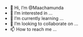 - 👋 Hi, I’m @Maachamunda
- 👀 I’m interested in ...
- 🌱 I’m currently learning ...
- 💞️ I’m looking to collaborate on ...
- 📫 How to reach me ...

<!---
Maachamunda/Maachamunda is a ✨ special ✨ repository because its `README.md` (this file) appears on your GitHub profile.
You can click the Preview link to take a look at your changes.
--->
